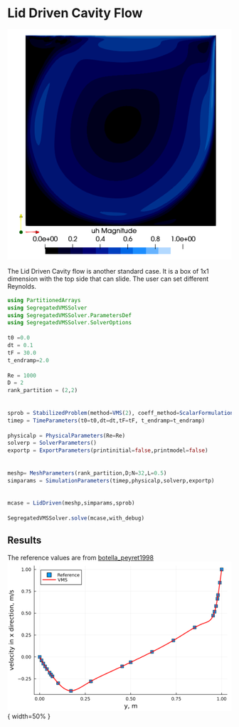 # Lid Driven Cavity Flow

![Ldx](../assets/Ldx.png)

The Lid Driven Cavity flow is another standard case. It is a box of 1x1 dimension with the top side that can slide. The user can set different Reynolds.


```julia
using PartitionedArrays
using SegregatedVMSSolver
using SegregatedVMSSolver.ParametersDef
using SegregatedVMSSolver.SolverOptions

t0 =0.0
dt = 0.1
tF = 30.0
t_endramp=2.0

Re = 1000
D = 2
rank_partition = (2,2)


sprob = StabilizedProblem(method=VMS(2), coeff_method=ScalarFormulation())
timep = TimeParameters(t0=t0,dt=dt,tF=tF, t_endramp=t_endramp)

physicalp = PhysicalParameters(Re=Re)
solverp = SolverParameters()
exportp = ExportParameters(printinitial=false,printmodel=false)


meshp= MeshParameters(rank_partition,D;N=32,L=0.5)
simparams = SimulationParameters(timep,physicalp,solverp,exportp)


mcase = LidDriven(meshp,simparams,sprob)

SegregatedVMSSolver.solve(mcase,with_debug)

```

## Results
The reference values are from [botella_peyret1998](@cite)
![LD2D](../assets/LS-VMS-LD-1000.png){ width=50%  }